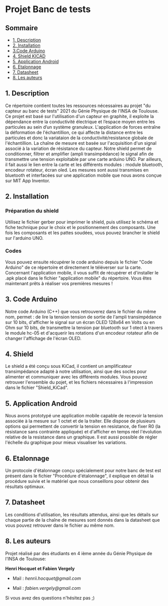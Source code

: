 # Projet Banc de tests 

## Sommaire
<!-- TOC depthFrom:2 -->
  - [1. Description](#1-description)
  - [2. Installation](#2-installation)
  - [3.Code Arduino](#3-code-arduino)
  - [4. Shield KICAD](#4-shield)
  - [5. Application Android](#5-application-android)
  - [6. Etalonnage](#6-Etalonnage)
  - [7. Datasheet](#7-datasheet)
  - [8. Les auteurs](#8-les-auteurs)
<!-- /TOC -->


## 1. Description
Ce répertoire contient toutes les ressources nécessaires au  projet "du capteur au banc de tests" 2021 du Génie Physique de l'INSA de Toulouse. Ce projet est basé sur l'utilisation d'un capteur en graphite, il exploite la dépendance entre la conductivité électrique et l’espace moyen entre les particules au sein d’un système granuleux. L'application de forces entraîne la déformation de l'échantillion, ce qui affecte la distance entre les particules et donc la variataion de la conductivité/resistance globale de l'échantillion.
La chaîne de mesure est basée sur l'acquisition d'un signal associé à la variation de résistance du capteur. Notre shield permet de conditionner, filtrer et amplifier (ampli transimpédance) le signal afin de transmettre une tension exploitable par une carte arduino UNO. Par ailleurs, il fait aussi le lien entre la carte et les différents modules : module bluetooth, encodeur rotateur, écran oled. 
Les mesures sont aussi transmises en bluetooth et interfacées sur une application mobile que nous avons conçue sur MIT App Inventor.

## 2. Installation

### Préparation du shield 
Utilisez le fichier gerber pour imprimer le shield, puis utilisez le schéma et fiche technique pour le choix et le positionnement des composants. Une fois les composants et les pattes soudées, vous pouvez brancher le shield sur l'arduino UNO.

### Codes 
Vous pouvez ensuite récupérer le code arduino depuis le fichier "Code Arduino" de ce répertoire et directement le téléverser sur la carte. Concernant l'application mobile, il vous suffit de récupérer et d'installer le .apk placé dans le fichier "application mobile" du répertoire.
Vous êtes maintenant prêts à réaliser vos premières mesures !

## 3. Code Arduino

Notre code Arduino (C++) que vous retrouverez dans le fichier du même nom, permet : de lire la tension tension de sortie de l'ampli transimpédance sur 10 bits, d'afficher le signal sur un écran OLED 128x64 en Volts ou en Ohm sur 10 bits, de transmettre la tension par bluetooth sur 1 otect à travers le module hc-05 et d'acquerir les rotations d'un encodeur rotateur afin de changer l'affichage de l'écran OLED.

## 4. Shield

Le shield a été conçu sous KiCad, il contient un amplificateur transimpédance adapté à notre utilisation, ainsi que des socles pour alimenter et communiquer avec les différents modules. Vous pouvez retrouver l'ensemble du pojet, et les fichiers nécessaires à l'impression dans le fichier "Shield_KiCad".

## 5. Application Android

Nous avons prototypé une application mobile capable de recevoir la tension associée à la mesure sur 1 octet et de la traiter. Elle dispose de plusieurs options qui permettent de convertir la tension en resistance, de fixer R0 (la résistance sans contrainte appliquée) et d'afficher en temps réel l'évolution relative de la resistance dans un graphique. Il est aussi possible de régler l'échelle du graphique pour mieux visualiser les variations.

## 6. Etalonnage

Un protocole d'étalonnage conçu spécialement pour notre banc de test est présent dans le fichier "Procédure d'étalonnage", il explique en détail la procédure suivie et le matériel que nous conseillons pour obtenir des résultats optimaux. 

## 7. Datasheet

Les conditions d'utilisation, les résultats attendus,  ainsi que les détails sur chaque partie de la chaîne de mesures sont donnés dans la datasheet que vous pouvez retrouver dans le fichier au même nom. 

## 8. Les auteurs

Projet réalisé par des étudiants en 4 ième année du Génie Physique de l'INSA de Toulouse:

**Henri Hocquet et Fabien Vergely**

- Mail : _henrii.hocquet@gmail.com_

- Mail : _fabien.vergely@gmail.com_

Si vous avez des questions n'hésitez pas ;)

